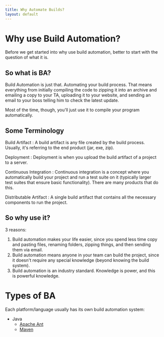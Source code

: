 ```yaml
---
title: Why Automate Builds?
layout: default
---
```


Why use Build Automation?
=========================
Before we get started into why use build automation, better to start with the question of what it is.

So what is BA?
--------------
Build Automation is just that. Automating your build process. That means everything from initially compiling the code to zipping it into an archive and emailing a copy to your TA, uploading it to your website, and sending an email to your boss telling him to check the latest update.

Most of the time, though, you'll just use it to compile your program automatically.

Some Terminology
----------------
Build Artifact
:	A build artifact is any file created by the build process. Usually, it's referring to the end product (jar, exe, zip).

Deployment
:	Deployment is when you upload the build artifact of a project to a server.

Continuous Integration
:	Continuous integration is a concept where you automatically build your project and run a test suite on it (typically larger test suites that ensure basic functionality). There are many products that do this.

Distributable Artifact
:	A single build artifact that contains all the necessary components to run the project.

So why use it?
--------------
3 reasons:

1. Build automation makes your life easier, since you spend less time copy and pasting files, renaming folders, zipping things, and then sending them via email.
2. Build automation means anyone in your team can build the project, since it doesn't require any special knowledge (beyond knowing the build system).
3. Build automation is an industry standard. Knowledge is power, and this is powerful knowledge.

Types of BA
===========
Each platform/language usually has its own build automation system:

* Java
	* [Apache Ant](/dev/dev-tools#BA-ANT)
	* [Maven](/dev/dev-tools#DM-MVN)